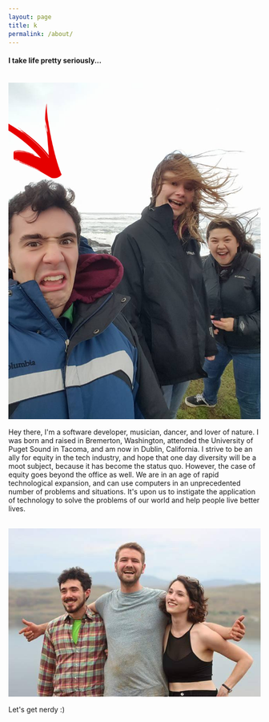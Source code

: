 ```yaml
---
layout: page
title: k
permalink: /about/
---
```


<h4>I take life pretty seriously...</h4><br/>
<img src="/resources/AboutPics/ShavedEdited.png"><br/>

<p>Hey there, I'm a software developer, musician, dancer, and lover of nature. I was born and raised in Bremerton, Washington, attended the University of Puget Sound in Tacoma, and am now in Dublin, California. I strive to be an ally for equity in the tech industry, and hope that one day diversity will be a moot subject, because it has become the status quo. However, the case of equity goes beyond the office as well. We are in an age of rapid technological expansion, and can use computers in an unprecedented number of problems and situations. It's upon us to instigate the application of technology to solve the problems of our world and help people live better lives.</p>
</br>
<img src="/resources/AboutPics/BeardUnedited.jpg">
</br>
<p>Let's get nerdy :)</p>
<!-- This is the base Jekyll theme. You can find out more info about customizing your Jekyll theme, as well as basic Jekyll usage documentation at [jekyllrb.com](http://jekyllrb.com/)

You can find the source code for the Jekyll new theme at:
{% include icon-github.html username="jglovier" %} /
[jekyll-new](https://github.com/jglovier/jekyll-new)

You can find the source code for Jekyll at
{% include icon-github.html username="jekyll" %} /
[jekyll](https://github.com/jekyll/jekyll) -->
